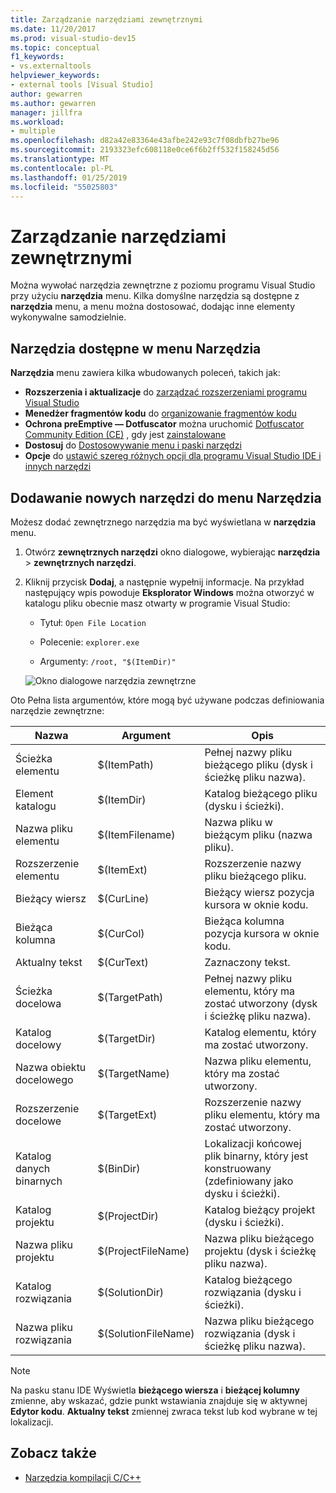 ```yaml
---
title: Zarządzanie narzędziami zewnętrznymi
ms.date: 11/20/2017
ms.prod: visual-studio-dev15
ms.topic: conceptual
f1_keywords:
- vs.externaltools
helpviewer_keywords:
- external tools [Visual Studio]
author: gewarren
ms.author: gewarren
manager: jillfra
ms.workload:
- multiple
ms.openlocfilehash: d82a42e83364e43afbe242e93c7f08dbfb27be96
ms.sourcegitcommit: 2193323efc608118e0ce6f6b2ff532f158245d56
ms.translationtype: MT
ms.contentlocale: pl-PL
ms.lasthandoff: 01/25/2019
ms.locfileid: "55025803"
---
```

# <a name="manage-external-tools"></a>Zarządzanie narzędziami zewnętrznymi

Można wywołać narzędzia zewnętrzne z poziomu programu Visual Studio przy użyciu **narzędzia** menu. Kilka domyślne narzędzia są dostępne z **narzędzia** menu, a menu można dostosować, dodając inne elementy wykonywalne samodzielnie.

## <a name="tools-available-on-the-tools-menu"></a>Narzędzia dostępne w menu Narzędzia

**Narzędzia** menu zawiera kilka wbudowanych poleceń, takich jak:

* **Rozszerzenia i aktualizacje** do [zarządzać rozszerzeniami programu Visual Studio](finding-and-using-visual-studio-extensions.md)
* **Menedżer fragmentów kodu** do [organizowanie fragmentów kodu](code-snippets.md)
* **Ochrona preEmptive — Dotfuscator** można uruchomić [Dotfuscator Community Edition (CE)](dotfuscator/index.md) , gdy jest [zainstalowane](dotfuscator/install.md)
* **Dostosuj** do [Dostosowywanie menu i paski narzędzi](how-to-customize-menus-and-toolbars-in-visual-studio.md)
* **Opcje** do [ustawić szereg różnych opcji dla programu Visual Studio IDE i innych narzędzi](reference/options-dialog-box-visual-studio.md)

## <a name="add-new-tools-to-the-tools-menu"></a>Dodawanie nowych narzędzi do menu Narzędzia

Możesz dodać zewnętrznego narzędzia ma być wyświetlana w **narzędzia** menu.

1. Otwórz **zewnętrznych narzędzi** okno dialogowe, wybierając **narzędzia** > **zewnętrznych narzędzi**.

1. Kliknij przycisk **Dodaj**, a następnie wypełnij informacje. Na przykład następujący wpis powoduje **Eksplorator Windows** można otworzyć w katalogu pliku obecnie masz otwarty w programie Visual Studio:

   * Tytuł: `Open File Location`

   * Polecenie: `explorer.exe`

   * Argumenty: `/root, "$(ItemDir)"`

   ![Okno dialogowe narzędzia zewnętrzne](media/external-tools-dialog.png)

Oto Pełna lista argumentów, które mogą być używane podczas definiowania narzędzie zewnętrzne:

|Nazwa|Argument|Opis|
|----------|--------------|-----------------|
|Ścieżka elementu|$(ItemPath)|Pełnej nazwy pliku bieżącego pliku (dysk i ścieżkę pliku nazwa).|
|Element katalogu|$(ItemDir)|Katalog bieżącego pliku (dysku i ścieżki).|
|Nazwa pliku elementu|$(ItemFilename)|Nazwa pliku w bieżącym pliku (nazwa pliku).|
|Rozszerzenie elementu|$(ItemExt)|Rozszerzenie nazwy pliku bieżącego pliku.|
|Bieżący wiersz|$(CurLine)|Bieżący wiersz pozycja kursora w oknie kodu.|
|Bieżąca kolumna|$(CurCol)|Bieżąca kolumna pozycja kursora w oknie kodu.|
|Aktualny tekst|$(CurText)|Zaznaczony tekst.|
|Ścieżka docelowa|$(TargetPath)|Pełnej nazwy pliku elementu, który ma zostać utworzony (dysk i ścieżkę pliku nazwa).|
|Katalog docelowy|$(TargetDir)|Katalog elementu, który ma zostać utworzony.|
|Nazwa obiektu docelowego|$(TargetName)|Nazwa pliku elementu, który ma zostać utworzony.|
|Rozszerzenie docelowe|$(TargetExt)|Rozszerzenie nazwy pliku elementu, który ma zostać utworzony.|
|Katalog danych binarnych|$(BinDir)|Lokalizacji końcowej plik binarny, który jest konstruowany (zdefiniowany jako dysku i ścieżki).|
|Katalog projektu|$(ProjectDir)|Katalog bieżący projekt (dysku i ścieżki).|
|Nazwa pliku projektu|$(ProjectFileName)|Nazwa pliku bieżącego projektu (dysk i ścieżkę pliku nazwa).|
|Katalog rozwiązania|$(SolutionDir)|Katalog bieżącego rozwiązania (dysku i ścieżki).|
|Nazwa pliku rozwiązania|$(SolutionFileName)|Nazwa pliku bieżącego rozwiązania (dysk i ścieżkę pliku nazwa).|

> [!NOTE]
> Na pasku stanu IDE Wyświetla **bieżącego wiersza** i **bieżącej kolumny** zmienne, aby wskazać, gdzie punkt wstawiania znajduje się w aktywnej **Edytor kodu**. **Aktualny tekst** zmiennej zwraca tekst lub kod wybrane w tej lokalizacji.

## <a name="see-also"></a>Zobacz także

- [Narzędzia kompilacji C/C++](/cpp/build/reference/c-cpp-build-tools)
